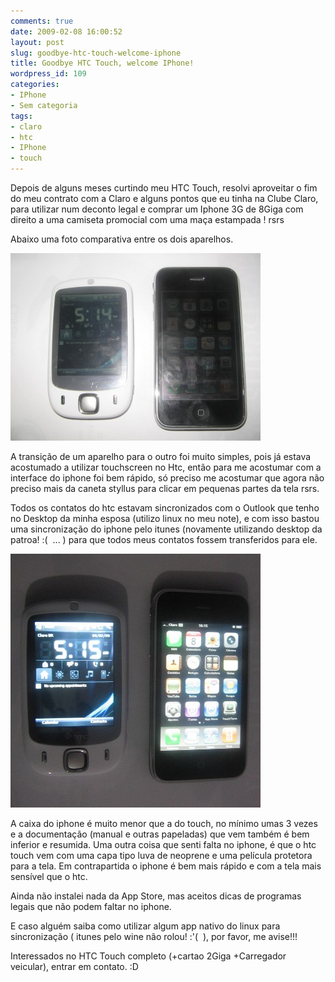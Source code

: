```yaml
---
comments: true
date: 2009-02-08 16:00:52
layout: post
slug: goodbye-htc-touch-welcome-iphone
title: Goodbye HTC Touch, welcome IPhone!
wordpress_id: 109
categories:
- IPhone
- Sem categoria
tags:
- claro
- htc
- IPhone
- touch
---
```


Depois de alguns meses curtindo meu HTC Touch, resolvi aproveitar o fim do meu contrato com a Claro e alguns pontos que eu tinha na Clube Claro, para utilizar num deconto legal e comprar um Iphone 3G de 8Giga com direito a uma camiseta promocial com uma maça estampada ! rsrs

Abaixo uma foto comparativa entre os dois aparelhos.

![img_2049](/images/2009/02/img_2049.jpg)

A transição de um aparelho para o outro foi muito simples, pois já estava acostumado a utilizar touchscreen no Htc, então para me acostumar com a interface do iphone foi bem rápido, só preciso me acostumar que agora não preciso mais da caneta styllus para clicar em pequenas partes da tela rsrs.

Todos os contatos do htc estavam sincronizados com o Outlook que tenho no Desktop da minha esposa (utilizo linux no meu note), e com isso bastou uma sincronização do iphone pelo itunes (novamente utilizando desktop da patroa! :(  ... ) para que todos meus contatos fossem transferidos para ele.

![img_2051](/images/2009/02/img_2051.jpg)

A caixa do iphone é muito menor que a do touch, no mínimo umas 3 vezes e a documentação (manual e outras papeladas) que vem também é bem inferior e resumida. Uma outra coisa que senti falta no iphone, é que o htc touch vem com uma capa tipo luva de neoprene e uma película protetora para a tela. Em contrapartida o iphone é bem mais rápido e com a tela mais sensível que o htc.

Ainda não instalei nada da App Store, mas aceitos dicas de programas legais que não podem faltar no iphone.

E caso alguém saiba como utilizar algum app nativo do linux para sincronização ( itunes pelo wine não rolou! :'(  ), por favor, me avise!!!

Interessados no HTC Touch completo (+cartao 2Giga +Carregador veicular), entrar em contato. :D
